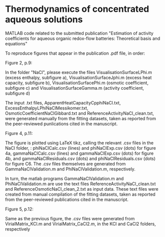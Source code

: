 # Thermodynamics of concentrated aqueous solutions
MATLAB code related to the submitted publication "Estimation of activity coefficients for aqueous organic redox-flow batteries: Theoretical basis and equations"

To reproduce figures that appear in the publication .pdf file, in order:

Figure 2, p.9:

In the folder "NaCl", please execute the files VisualisationSurfaceLPhi.m (excess enthalpy, subfigure a), VisualisationSurfaceJphi.m (excess heat capacity, subfigure b), VisualisationSurfacePhi.m (osmotic coefficient, subfigure c) and VisualisationSurfaceGamma.m (activity coefficient, subfigure d)

The input .txt files, ApparentHeatCapacityCpphiNaCl.txt, ExcessEnthalpyLPhiNaClMessikomer.txt, OsmoticCoefficientNaClGibbard.txt and ReferenceActivityNaCl_clean.txt, were generated manually from the fitting datasets, taken as reported from the peer-reviewed punlications cited in the manuscript.

Figure 4, p.11:

The figure is plotted using LaTeX tikz, calling the relevant .csv files in the NaCl folder, : phiNaClCalc.csv (lines) and phiNaClExp.csv (dots) for figure 4a, gammaNaClCalc.csv (lines) and gammaNaClExp.csv (dots) for figure 4b, and gammaNaClResiduals.csv (dots) and phiNaClResiduals.csv (dots) for figure C6.
The .csv files themselves are generated from GammaNaClValidation.m and PhiNaClValidation.m, respectively.

In turn, the matlab programs GammaNaClValidation.m and PhiNaClValidation.m are use the text files ReferenceActivityNaCl_clean.txt and ReferenceOsmoticNaCl_clean_2.txt as input data. These text files were created from manual compilation of the fitting datasets, taken as reported from the peer-reviewed publications cited in the manuscript.

Figure 5, p.12:

Same as the previous figure, the .csv files were generated from VirialMatrix_KCl.m and VirialMatrix_CaCl2.m, in the KCl and CaCl2 folders, respectively

